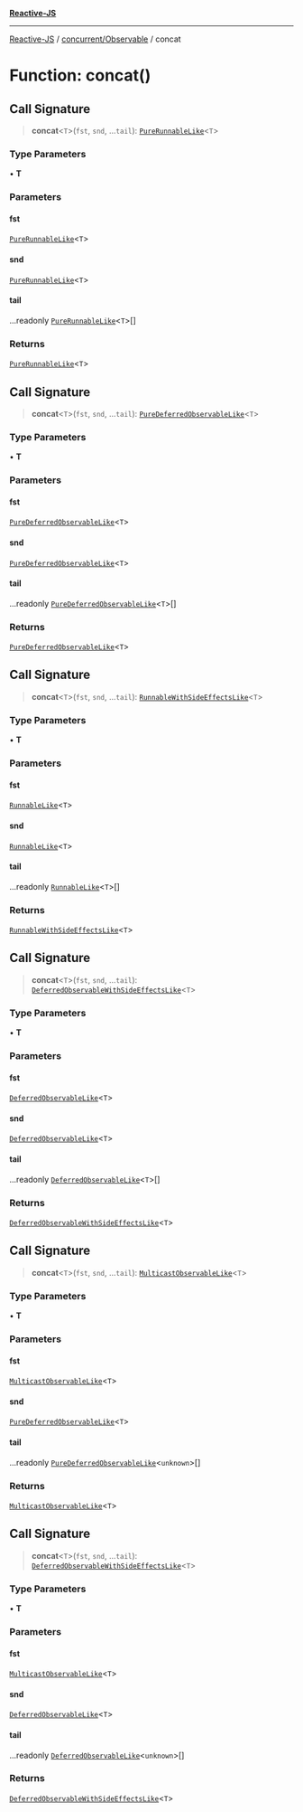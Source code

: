 [**Reactive-JS**](../../../README.md)

***

[Reactive-JS](../../../README.md) / [concurrent/Observable](../README.md) / concat

# Function: concat()

## Call Signature

> **concat**\<`T`\>(`fst`, `snd`, ...`tail`): [`PureRunnableLike`](../../interfaces/PureRunnableLike.md)\<`T`\>

### Type Parameters

• **T**

### Parameters

#### fst

[`PureRunnableLike`](../../interfaces/PureRunnableLike.md)\<`T`\>

#### snd

[`PureRunnableLike`](../../interfaces/PureRunnableLike.md)\<`T`\>

#### tail

...readonly [`PureRunnableLike`](../../interfaces/PureRunnableLike.md)\<`T`\>[]

### Returns

[`PureRunnableLike`](../../interfaces/PureRunnableLike.md)\<`T`\>

## Call Signature

> **concat**\<`T`\>(`fst`, `snd`, ...`tail`): [`PureDeferredObservableLike`](../../interfaces/PureDeferredObservableLike.md)\<`T`\>

### Type Parameters

• **T**

### Parameters

#### fst

[`PureDeferredObservableLike`](../../interfaces/PureDeferredObservableLike.md)\<`T`\>

#### snd

[`PureDeferredObservableLike`](../../interfaces/PureDeferredObservableLike.md)\<`T`\>

#### tail

...readonly [`PureDeferredObservableLike`](../../interfaces/PureDeferredObservableLike.md)\<`T`\>[]

### Returns

[`PureDeferredObservableLike`](../../interfaces/PureDeferredObservableLike.md)\<`T`\>

## Call Signature

> **concat**\<`T`\>(`fst`, `snd`, ...`tail`): [`RunnableWithSideEffectsLike`](../../interfaces/RunnableWithSideEffectsLike.md)\<`T`\>

### Type Parameters

• **T**

### Parameters

#### fst

[`RunnableLike`](../../interfaces/RunnableLike.md)\<`T`\>

#### snd

[`RunnableLike`](../../interfaces/RunnableLike.md)\<`T`\>

#### tail

...readonly [`RunnableLike`](../../interfaces/RunnableLike.md)\<`T`\>[]

### Returns

[`RunnableWithSideEffectsLike`](../../interfaces/RunnableWithSideEffectsLike.md)\<`T`\>

## Call Signature

> **concat**\<`T`\>(`fst`, `snd`, ...`tail`): [`DeferredObservableWithSideEffectsLike`](../../interfaces/DeferredObservableWithSideEffectsLike.md)\<`T`\>

### Type Parameters

• **T**

### Parameters

#### fst

[`DeferredObservableLike`](../../interfaces/DeferredObservableLike.md)\<`T`\>

#### snd

[`DeferredObservableLike`](../../interfaces/DeferredObservableLike.md)\<`T`\>

#### tail

...readonly [`DeferredObservableLike`](../../interfaces/DeferredObservableLike.md)\<`T`\>[]

### Returns

[`DeferredObservableWithSideEffectsLike`](../../interfaces/DeferredObservableWithSideEffectsLike.md)\<`T`\>

## Call Signature

> **concat**\<`T`\>(`fst`, `snd`, ...`tail`): [`MulticastObservableLike`](../../interfaces/MulticastObservableLike.md)\<`T`\>

### Type Parameters

• **T**

### Parameters

#### fst

[`MulticastObservableLike`](../../interfaces/MulticastObservableLike.md)\<`T`\>

#### snd

[`PureDeferredObservableLike`](../../interfaces/PureDeferredObservableLike.md)\<`T`\>

#### tail

...readonly [`PureDeferredObservableLike`](../../interfaces/PureDeferredObservableLike.md)\<`unknown`\>[]

### Returns

[`MulticastObservableLike`](../../interfaces/MulticastObservableLike.md)\<`T`\>

## Call Signature

> **concat**\<`T`\>(`fst`, `snd`, ...`tail`): [`DeferredObservableWithSideEffectsLike`](../../interfaces/DeferredObservableWithSideEffectsLike.md)\<`T`\>

### Type Parameters

• **T**

### Parameters

#### fst

[`MulticastObservableLike`](../../interfaces/MulticastObservableLike.md)\<`T`\>

#### snd

[`DeferredObservableLike`](../../interfaces/DeferredObservableLike.md)\<`T`\>

#### tail

...readonly [`DeferredObservableLike`](../../interfaces/DeferredObservableLike.md)\<`unknown`\>[]

### Returns

[`DeferredObservableWithSideEffectsLike`](../../interfaces/DeferredObservableWithSideEffectsLike.md)\<`T`\>
